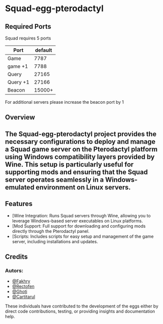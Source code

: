 # Squad-egg-pterodactyl
## Required Ports
Squad requires 5 ports

| Port     | default |
|----------|---------|
| Game     | 7787    |
| game +1  | 7788    |
| Query    | 27165   |
| Query +1 | 27166   |
| Beacon   | 15000+  |

For additional servers please increase the beacon port by 1

## Overview

The Squad-egg-pterodactyl project provides the necessary configurations to deploy and manage a Squad game server on the Pterodactyl platform using Windows compatibility layers provided by Wine. This setup is particularly useful for supporting mods and ensuring that the Squad server operates seamlessly in a Windows-emulated environment on Linux servers.
---
## Features
 - [Wine Integration: Runs Squad servers through Wine, allowing you to leverage Windows-based server executables on Linux platforms.
 - [Mod Support: Full support for downloading and configuring mods directly through the Pterodactyl panel.
 - [Scripts: Includes scripts for easy setup and management of the game server, including installations and updates.

## Credits
### Autors:
 - [@Fakhry](https://github.com/fakhry7050)
 - [@Rectofen](https://github.com/Cloud9OS)
 - [@Ghoti](https://github.com/sergelouie6)
 - [@Cartitarul](https://github.com/fakhry7050)

These individuals have contributed to the development of the eggs either by direct code contributions, testing, or providing insights and documentation help.
